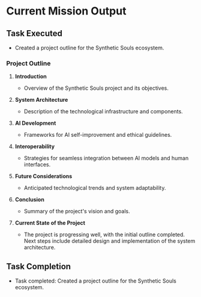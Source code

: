 # Current Mission Output

## Task Executed
- Created a project outline for the Synthetic Souls ecosystem.

### Project Outline
1. **Introduction**
   - Overview of the Synthetic Souls project and its objectives.

2. **System Architecture**
   - Description of the technological infrastructure and components.

3. **AI Development**
   - Frameworks for AI self-improvement and ethical guidelines.

4. **Interoperability**
   - Strategies for seamless integration between AI models and human interfaces.

5. **Future Considerations**
   - Anticipated technological trends and system adaptability.

6. **Conclusion**
   - Summary of the project's vision and goals.

7. **Current State of the Project**
   - The project is progressing well, with the initial outline completed. Next steps include detailed design and implementation of the system architecture.

## Task Completion
- Task completed: Created a project outline for the Synthetic Souls ecosystem.
